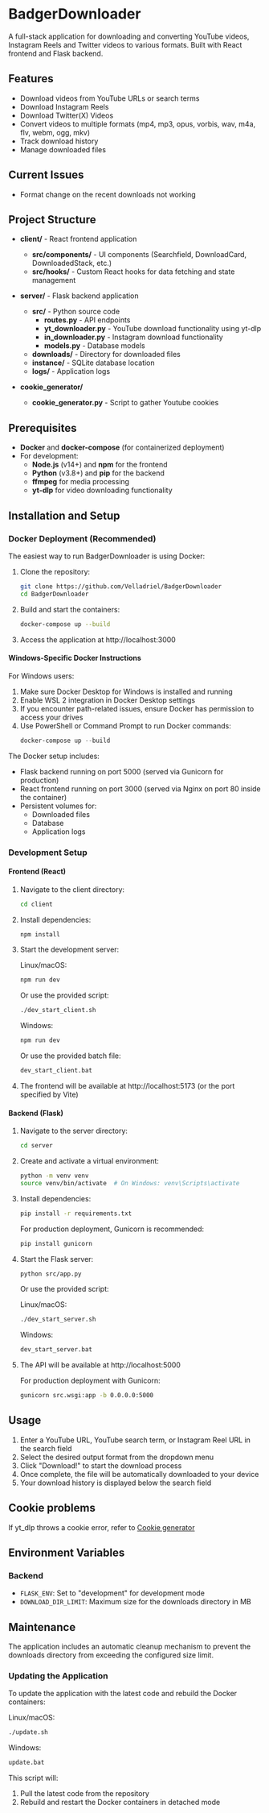 # BadgerDownloader

A full-stack application for downloading and converting YouTube videos, Instagram Reels and Twitter videos to various formats. Built with React frontend and Flask backend.

## Features

- Download videos from YouTube URLs or search terms
- Download Instagram Reels
- Download Twitter(X) Videos
- Convert videos to multiple formats (mp4, mp3, opus, vorbis, wav, m4a, flv, webm, ogg, mkv)
- Track download history
- Manage downloaded files

## Current Issues

- Format change on the recent downloads not working 

## Project Structure

- **client/** - React frontend application
  - **src/components/** - UI components (Searchfield, DownloadCard, DownloadedStack, etc.)
  - **src/hooks/** - Custom React hooks for data fetching and state management
  
- **server/** - Flask backend application
  - **src/** - Python source code
    - **routes.py** - API endpoints
    - **yt_downloader.py** - YouTube download functionality using yt-dlp
    - **in_downloader.py** - Instagram download functionality
    - **models.py** - Database models
  - **downloads/** - Directory for downloaded files
  - **instance/** - SQLite database location
  - **logs/** - Application logs
- **cookie_generator/**
  - **cookie_generator.py** - Script to gather Youtube cookies

## Prerequisites

- **Docker** and **docker-compose** (for containerized deployment)
- For development:
  - **Node.js** (v14+) and **npm** for the frontend
  - **Python** (v3.8+) and **pip** for the backend
  - **ffmpeg** for media processing
  - **yt-dlp** for video downloading functionality

## Installation and Setup

### Docker Deployment (Recommended)

The easiest way to run BadgerDownloader is using Docker:

1. Clone the repository:
   ```bash
   git clone https://github.com/Velladriel/BadgerDownloader
   cd BadgerDownloader
   ```

2. Build and start the containers:
   ```bash
   docker-compose up --build
   ```

3. Access the application at http://localhost:3000

#### Windows-Specific Docker Instructions

For Windows users:

1. Make sure Docker Desktop for Windows is installed and running
2. Enable WSL 2 integration in Docker Desktop settings
3. If you encounter path-related issues, ensure Docker has permission to access your drives
4. Use PowerShell or Command Prompt to run Docker commands:
   ```powershell
   docker-compose up --build
   ```

The Docker setup includes:
- Flask backend running on port 5000 (served via Gunicorn for production)
- React frontend running on port 3000 (served via Nginx on port 80 inside the container)
- Persistent volumes for:
  - Downloaded files
  - Database
  - Application logs

### Development Setup

#### Frontend (React)

1. Navigate to the client directory:
   ```bash
   cd client
   ```

2. Install dependencies:
   ```bash
   npm install
   ```

3. Start the development server:
   
   Linux/macOS:
   ```bash
   npm run dev
   ```
   
   Or use the provided script:
   ```bash
   ./dev_start_client.sh
   ```
   
   Windows:
   ```cmd
   npm run dev
   ```
   
   Or use the provided batch file:
   ```cmd
   dev_start_client.bat
   ```

4. The frontend will be available at http://localhost:5173 (or the port specified by Vite)

#### Backend (Flask)

1. Navigate to the server directory:
   ```bash
   cd server
   ```

2. Create and activate a virtual environment:
   ```bash
   python -m venv venv
   source venv/bin/activate  # On Windows: venv\Scripts\activate
   ```

3. Install dependencies:
   ```bash
   pip install -r requirements.txt
   ```
   
   For production deployment, Gunicorn is recommended:
   ```bash
   pip install gunicorn
   ```

4. Start the Flask server:
   ```bash
   python src/app.py
   ```
   
   Or use the provided script:
   
   Linux/macOS:
   ```bash
   ./dev_start_server.sh
   ```
   
   Windows:
   ```cmd
   dev_start_server.bat
   ```

5. The API will be available at http://localhost:5000

   For production deployment with Gunicorn:
   ```bash
   gunicorn src.wsgi:app -b 0.0.0.0:5000
   ```

## Usage

1. Enter a YouTube URL, YouTube search term, or Instagram Reel URL in the search field
2. Select the desired output format from the dropdown menu
3. Click "Download!" to start the download process
4. Once complete, the file will be automatically downloaded to your device
5. Your download history is displayed below the search field

## Cookie problems

If yt_dlp throws a cookie error, refer to
[Cookie generator](cookie_generator/README.md)

## Environment Variables

### Backend
- `FLASK_ENV`: Set to "development" for development mode
- `DOWNLOAD_DIR_LIMIT`: Maximum size for the downloads directory in MB

## Maintenance

The application includes an automatic cleanup mechanism to prevent the downloads directory from exceeding the configured size limit.

### Updating the Application

To update the application with the latest code and rebuild the Docker containers:

Linux/macOS:
```bash
./update.sh
```

Windows:
```cmd
update.bat
```

This script will:
1. Pull the latest code from the repository
2. Rebuild and restart the Docker containers in detached mode

